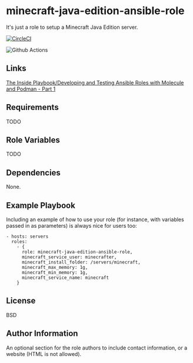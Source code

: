 minecraft-java-edition-ansible-role
===================================

It's just a role to setup a Minecraft Java Edition server.

[![CircleCI](https://circleci.com/gh/Eldius/minecraft-java-edition-ansible-role.svg?style=svg)](https://circleci.com/gh/Eldius/minecraft-java-edition-ansible-role)

![Github Actions](https://github.com/Eldius/minecraft-java-edition-ansible-role/workflows/Molecule%20Test/badge.svg)

Links
-----

[The Inside Playbook/Developing and Testing Ansible Roles with Molecule and Podman - Part 1](https://www.ansible.com/blog/developing-and-testing-ansible-roles-with-molecule-and-podman-part-1)

Requirements
------------

TODO

Role Variables
--------------

TODO

Dependencies
------------

None.

Example Playbook
----------------

Including an example of how to use your role (for instance, with variables
passed in as parameters) is always nice for users too:

    - hosts: servers
      roles:
        - {
          role: minecraft-java-edition-ansible-role,
          minecraft_service_user: minecrafter,
          minecraft_install_folder: /servers/minecraft,
          minecraft_max_memory: 1g,
          minecraft_min_memory: 1g,
          minecraft_service_name: minecraft
        }

License
-------

BSD

Author Information
------------------

An optional section for the role authors to include contact information, or a
website (HTML is not allowed).
